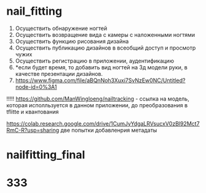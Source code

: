 # nail_fitting
1) Осуществить обнаружение ногтей
2) Осуществить возвращение вида с камеры с наложенными ногтями
3) Осуществить функцию рисования дизайна
4) Осуществить публикацию дизайнов в всеобщий доступ и просмотр чужих
5) Осуществить регистрацию в приложении, аудентификацию
6) *если будет время, то добавить вид ногтей на 3д модели руки, в качестве презентации дизайнов.
7) https://www.figma.com/file/aBQnNoh3Xuxi7SvNzEw0NC/Untitled?node-id=0%3A1


!!!!! https://github.com/ManWingloeng/nailtracking - ccылка на модель, которая исполльзуется в данном приложении, до преобразования в tflitte и квантования

https://colab.research.google.com/drive/1CumJyYdgaLRVsucxV0zBl92Mct7RmC-R?usp=sharing  две попытки добавленрия метадаты
# nailfitting_final
# 333
